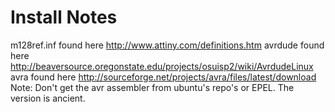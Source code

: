 
Install Notes
=============
m128ref.inf found here http://www.attiny.com/definitions.htm
avrdude found here http://beaversource.oregonstate.edu/projects/osuisp2/wiki/AvrdudeLinux
avra found here http://sourceforge.net/projects/avra/files/latest/download
    Note: Don't get the avr assembler from ubuntu's repo's or EPEL. The version is ancient.
